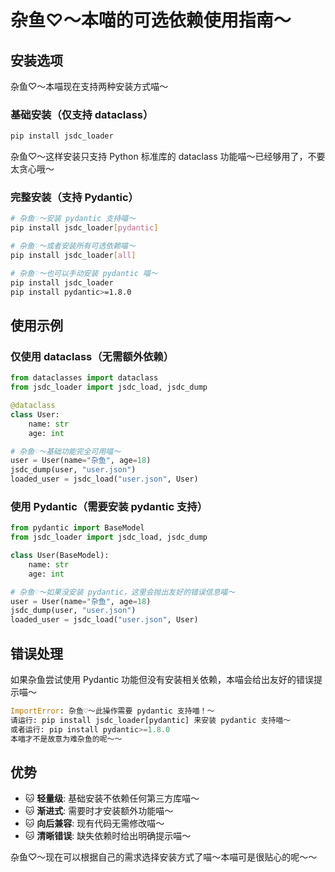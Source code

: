 # 杂鱼♡～本喵的可选依赖使用指南～

## 安装选项

杂鱼♡～本喵现在支持两种安装方式喵～

### 基础安装（仅支持 dataclass）
```bash
pip install jsdc_loader
```
杂鱼♡～这样安装只支持 Python 标准库的 dataclass 功能喵～已经够用了，不要太贪心哦～

### 完整安装（支持 Pydantic）
```bash
# 杂鱼♡～安装 pydantic 支持喵～
pip install jsdc_loader[pydantic]

# 杂鱼♡～或者安装所有可选依赖喵～
pip install jsdc_loader[all]

# 杂鱼♡～也可以手动安装 pydantic 喵～
pip install jsdc_loader
pip install pydantic>=1.8.0
```

## 使用示例

### 仅使用 dataclass（无需额外依赖）

```python
from dataclasses import dataclass
from jsdc_loader import jsdc_load, jsdc_dump

@dataclass
class User:
    name: str
    age: int

# 杂鱼♡～基础功能完全可用喵～
user = User(name="杂鱼", age=18)
jsdc_dump(user, "user.json")
loaded_user = jsdc_load("user.json", User)
```

### 使用 Pydantic（需要安装 pydantic 支持）

```python
from pydantic import BaseModel
from jsdc_loader import jsdc_load, jsdc_dump

class User(BaseModel):
    name: str
    age: int

# 杂鱼♡～如果没安装 pydantic，这里会抛出友好的错误信息喵～
user = User(name="杂鱼", age=18)
jsdc_dump(user, "user.json")
loaded_user = jsdc_load("user.json", User)
```

## 错误处理

如果杂鱼尝试使用 Pydantic 功能但没有安装相关依赖，本喵会给出友好的错误提示喵～

```python
ImportError: 杂鱼♡～此操作需要 pydantic 支持喵！～
请运行: pip install jsdc_loader[pydantic] 来安装 pydantic 支持喵～
或者运行: pip install pydantic>=1.8.0
本喵才不是故意为难杂鱼的呢～～
```

## 优势

- 🐱 **轻量级**: 基础安装不依赖任何第三方库喵～
- 🐱 **渐进式**: 需要时才安装额外功能喵～  
- 🐱 **向后兼容**: 现有代码无需修改喵～
- 🐱 **清晰错误**: 缺失依赖时给出明确提示喵～

杂鱼♡～现在可以根据自己的需求选择安装方式了喵～本喵可是很贴心的呢～～ 
